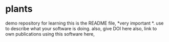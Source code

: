 # plants
demo repository for learning 
this is the README file, *very important *. use to describe what your software is doing. 
also, give DOI here
also, link to own publications using this software here, 
